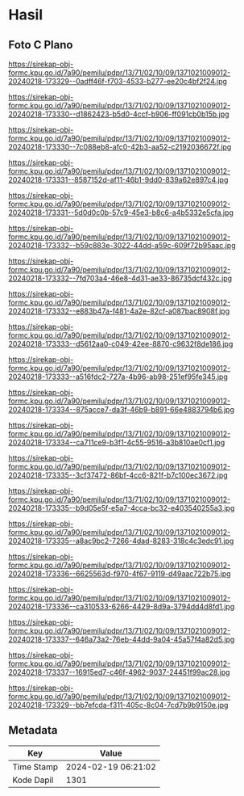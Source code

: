# Hasil

## Foto C Plano

https://sirekap-obj-formc.kpu.go.id/7a90/pemilu/pdpr/13/71/02/10/09/1371021009012-20240218-173329--0adff46f-f703-4533-b277-ee20c4bf2f24.jpg

https://sirekap-obj-formc.kpu.go.id/7a90/pemilu/pdpr/13/71/02/10/09/1371021009012-20240218-173330--d1862423-b5d0-4ccf-b906-ff091cb0b15b.jpg

https://sirekap-obj-formc.kpu.go.id/7a90/pemilu/pdpr/13/71/02/10/09/1371021009012-20240218-173330--7c088eb8-afc0-42b3-aa52-c2192036672f.jpg

https://sirekap-obj-formc.kpu.go.id/7a90/pemilu/pdpr/13/71/02/10/09/1371021009012-20240218-173331--8587152d-af11-46b1-9dd0-839a62e897c4.jpg

https://sirekap-obj-formc.kpu.go.id/7a90/pemilu/pdpr/13/71/02/10/09/1371021009012-20240218-173331--5d0d0c0b-57c9-45e3-b8c6-a4b5332e5cfa.jpg

https://sirekap-obj-formc.kpu.go.id/7a90/pemilu/pdpr/13/71/02/10/09/1371021009012-20240218-173332--b59c883e-3022-44dd-a59c-609f72b95aac.jpg

https://sirekap-obj-formc.kpu.go.id/7a90/pemilu/pdpr/13/71/02/10/09/1371021009012-20240218-173332--7fd703a4-46e8-4d31-ae33-86735dcf432c.jpg

https://sirekap-obj-formc.kpu.go.id/7a90/pemilu/pdpr/13/71/02/10/09/1371021009012-20240218-173332--e883b47a-f481-4a2e-82cf-a087bac8908f.jpg

https://sirekap-obj-formc.kpu.go.id/7a90/pemilu/pdpr/13/71/02/10/09/1371021009012-20240218-173333--d5612aa0-c049-42ee-8870-c9632f8de186.jpg

https://sirekap-obj-formc.kpu.go.id/7a90/pemilu/pdpr/13/71/02/10/09/1371021009012-20240218-173333--a516fdc2-727a-4b96-ab98-251ef95fe345.jpg

https://sirekap-obj-formc.kpu.go.id/7a90/pemilu/pdpr/13/71/02/10/09/1371021009012-20240218-173334--875acce7-da3f-46b9-b891-66e4883794b6.jpg

https://sirekap-obj-formc.kpu.go.id/7a90/pemilu/pdpr/13/71/02/10/09/1371021009012-20240218-173334--ca711ce9-b3f1-4c55-9516-a3b810ae0cf1.jpg

https://sirekap-obj-formc.kpu.go.id/7a90/pemilu/pdpr/13/71/02/10/09/1371021009012-20240218-173335--3cf37472-86bf-4cc6-821f-b7c100ec3672.jpg

https://sirekap-obj-formc.kpu.go.id/7a90/pemilu/pdpr/13/71/02/10/09/1371021009012-20240218-173335--b9d05e5f-e5a7-4cca-bc32-e403540255a3.jpg

https://sirekap-obj-formc.kpu.go.id/7a90/pemilu/pdpr/13/71/02/10/09/1371021009012-20240218-173335--a8ac9bc2-7266-4dad-8283-318c4c3edc91.jpg

https://sirekap-obj-formc.kpu.go.id/7a90/pemilu/pdpr/13/71/02/10/09/1371021009012-20240218-173336--6625563d-f970-4f67-9119-d49aac722b75.jpg

https://sirekap-obj-formc.kpu.go.id/7a90/pemilu/pdpr/13/71/02/10/09/1371021009012-20240218-173336--ca310533-6266-4429-8d9a-3794dd4d8fd1.jpg

https://sirekap-obj-formc.kpu.go.id/7a90/pemilu/pdpr/13/71/02/10/09/1371021009012-20240218-173337--646a73a2-76eb-44dd-9a04-45a57f4a82d5.jpg

https://sirekap-obj-formc.kpu.go.id/7a90/pemilu/pdpr/13/71/02/10/09/1371021009012-20240218-173337--16915ed7-c46f-4962-9037-24451f99ac28.jpg

https://sirekap-obj-formc.kpu.go.id/7a90/pemilu/pdpr/13/71/02/10/09/1371021009012-20240218-173329--bb7efcda-f311-405c-8c04-7cd7b9b9150e.jpg


## Metadata

| Key        | Value               |
| ---------- | ------------------- |
| Time Stamp | 2024-02-19 06:21:02 |
| Kode Dapil | 1301                |



